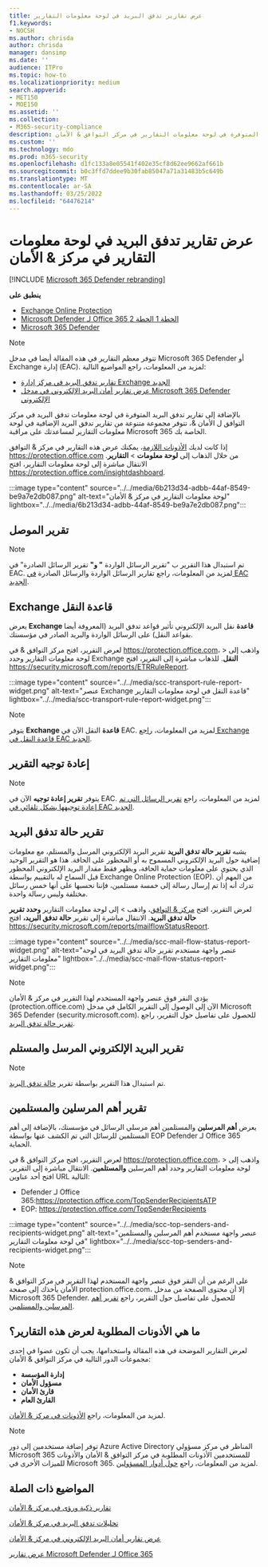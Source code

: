 ```yaml
---
title: عرض تقارير تدفق البريد في لوحة معلومات التقارير
f1.keywords:
- NOCSH
ms.author: chrisda
author: chrisda
manager: dansimp
ms.date: ''
audience: ITPro
ms.topic: how-to
ms.localizationpriority: medium
search.appverid:
- MET150
- MOE150
ms.assetid: ''
ms.collection:
- M365-security-compliance
description: يمكن للمسؤولين التعرف على تقارير تدفق البريد المتوفرة في لوحة معلومات التقارير في مركز التوافق & الأمان.
ms.custom: ''
ms.technology: mdo
ms.prod: m365-security
ms.openlocfilehash: d1fc133a8e05541f402e35cf8d62ee9662af661b
ms.sourcegitcommit: b0c3ffd7ddee9b30fab85047a71a31483b5c649b
ms.translationtype: MT
ms.contentlocale: ar-SA
ms.lasthandoff: 03/25/2022
ms.locfileid: "64476214"
---
```

# <a name="view-mail-flow-reports-in-the-reports-dashboard-in-security--compliance-center"></a>عرض تقارير تدفق البريد في لوحة معلومات التقارير في مركز & الأمان

[!INCLUDE [Microsoft 365 Defender rebranding](../includes/microsoft-defender-for-office.md)]

**ينطبق على**
- [Exchange Online Protection](exchange-online-protection-overview.md)
- [Microsoft Defender لـ Office 365 الخطة 1 الخطة 2](defender-for-office-365.md)
- [Microsoft 365 Defender](../defender/microsoft-365-defender.md)

> [!NOTE]
>
> تتوفر معظم التقارير في هذه المقالة أيضا في مدخل Microsoft 365 Defender أو Exchange إدارة (EAC). لمزيد من المعلومات، راجع المواضيع التالية:
>
> - [تقارير تدفق البريد في مركز إدارة Exchange الجديد](/exchange/monitoring/mail-flow-reports/mail-flow-reports)
> - [عرض تقارير أمان البريد الإلكتروني في مدخل Microsoft 365 Defender الإلكتروني](view-email-security-reports.md)

بالإضافة إلى تقارير تدفق البريد المتوفرة في لوحة معلومات تدفق البريد في مركز [](mail-flow-insights-v2.md) التوافق ل الأمان &، تتوفر مجموعة متنوعة من تقارير تدفق البريد الإضافية في لوحة معلومات التقارير لمساعدتك على مراقبة Microsoft 365 الخاصة بك.

إذا كانت لديك [الأذونات اللازمة](#what-permissions-are-needed-to-view-these-reports)، يمكنك عرض هذه التقارير في مركز & التوافق <https://protection.office.com> من خلال الذهاب إلى **لوحة معلومات** \> **التقارير**. الانتقال مباشرة إلى لوحة معلومات التقارير، افتح <https://protection.office.com/insightdashboard>.

:::image type="content" source="../../media/6b213d34-adbb-44af-8549-be9a7e2db087.png" alt-text="لوحة معلومات التقارير في مركز & الأمان" lightbox="../../media/6b213d34-adbb-44af-8549-be9a7e2db087.png":::

## <a name="connector-report"></a>تقرير الموصل

> [!NOTE]
> تم استبدال هذا التقرير ب "تقرير الرسائل  الواردة **" و"** تقرير الرسائل الصادرة" في EAC. لمزيد من المعلومات، راجع تقارير الرسائل الواردة والرسائل الصادرة [في EAC الجديد](/exchange/monitoring/mail-flow-reports/mfr-inbound-messages-and-outbound-messages-reports).

## <a name="exchange-transport-rule-report"></a>Exchange قاعدة النقل

يعرض **Exchange قاعدة** نقل البريد الإلكتروني تأثير قواعد تدفق البريد (المعروفة أيضا بقواعد النقل) على الرسائل الواردة والبريد الصادر في مؤسستك.

لعرض التقرير، افتح مركز التوافق & في <https://protection.office.com>،  \> واذهب إلى لوحة معلومات التقارير وحدد Exchange **النقل**. للذهاب مباشرة إلى التقرير، افتح <https://security.microsoft.com/reports/ETRRuleReport>.

:::image type="content" source="../../media/scc-transport-rule-report-widget.png" alt-text="عنصر Exchange قاعدة النقل في لوحة معلومات التقارير" lightbox="../../media/scc-transport-rule-report-widget.png":::

> [!NOTE]
> يتوفر **Exchange قاعدة** النقل الآن في EAC. لمزيد من المعلومات، [راجع Exchange قاعدة النقل في EAC الجديد](/exchange/monitoring/mail-flow-reports/mfr-exchange-transport-rule-report).

## <a name="forwarding-report"></a>إعادة توجيه التقرير

> [!NOTE]
> يتوفر **تقرير إعادة توجيه** الآن في EAC. لمزيد من المعلومات، راجع [تقرير الرسائل التي تم إعادة توجيهها بشكل تلقائي في EAC الجديد](/exchange/monitoring/mail-flow-reports/mfr-auto-forwarded-messages-report).

## <a name="mailflow-status-report"></a>تقرير حالة تدفق البريد

يشبه **تقرير حالة تدفق البريد** تقرير البريد الإلكتروني المرسل [](#sent-and-received-email-report)والمستلم، مع معلومات إضافية حول البريد الإلكتروني المسموح به أو المحظور على الحافة. هذا هو التقرير الوحيد الذي يحتوي على معلومات حماية الحافة، ويظهر فقط مقدار البريد الإلكتروني المحظور قبل السماح له بالتقييم بواسطة Exchange Online Protection (EOP). من المهم أن تدرك أنه إذا تم إرسال رسالة إلى خمسة مستلمين، فإننا نحسبها على أنها خمس رسائل مختلفة وليس رسالة واحدة.

لعرض التقرير، افتح [مركز & التوافق](https://protection.office.com)، واذهب  \> إلى لوحة معلومات التقارير **وحدد** **تقرير حالة تدفق البريد**. الانتقال مباشرة إلى تقرير **حالة تدفق البريد،** افتح <https://security.microsoft.com/reports/mailflowStatusReport>.

:::image type="content" source="../../media/scc-mail-flow-status-report-widget.png" alt-text="عنصر واجهة مستخدم تقرير حالة تدفق البريد في لوحة معلومات التقارير" lightbox="../../media/scc-mail-flow-status-report-widget.png":::

> [!NOTE]
> يؤدي النقر فوق عنصر واجهة المستخدم لهذا التقرير في مركز & الأمان (protection.office.com) الآن إلى الوصول إلى التقرير الكامل في مدخل Microsoft 365 Defender (security.microsoft.com). للحصول على تفاصيل حول التقرير، راجع [تقرير حالة تدفق البريد](view-email-security-reports.md#mailflow-status-report).

## <a name="sent-and-received-email-report"></a>تقرير البريد الإلكتروني المرسل والمستلم

> [!NOTE]
> تم استبدال هذا التقرير بواسطة تقرير [حالة تدفق البريد](#mailflow-status-report).

## <a name="top-senders-and-recipients-report"></a>تقرير أهم المرسلين والمستلمين

يعرض **أهم المرسلين** والمستلمين أهم مرسلي الرسائل في مؤسستك، بالإضافة إلى أهم المستلمين للرسائل التي تم الكشف عنها بواسطة EOP Defender لـ Office 365 الحماية.

لعرض التقرير، افتح مركز التوافق & في <https://protection.office.com>،  \> واذهب إلى لوحة معلومات التقارير وحدد أهم المرسلين **والمستلمين**. الانتقال مباشرة إلى التقرير، افتح أحد عناوين URL التالية:

- Defender لـ Office 365:<https://protection.office.com/TopSenderRecipientsATP>
- EOP: <https://protection.office.com/TopSenderRecipients>

:::image type="content" source="../../media/scc-top-senders-and-recipients-widget.png" alt-text="عنصر واجهة مستخدم أهم المرسلين والمستلمين في لوحة معلومات التقارير" lightbox="../../media/scc-top-senders-and-recipients-widget.png":::

> [!NOTE]
> على الرغم من أن النقر فوق عنصر واجهة المستخدم لهذا التقرير في مركز التوافق & الأمان يأخذك إلى صفحة protection.office.com، إلا أن محتوى الصفحة من مدخل Microsoft 365 Defender. للحصول على تفاصيل حول التقرير، راجع [تقرير أهم المرسلين والمستلمين](view-email-security-reports.md#top-senders-and-recipients-report).

## <a name="what-permissions-are-needed-to-view-these-reports"></a>ما هي الأذونات المطلوبة لعرض هذه التقارير؟

لعرض التقارير الموضحة في هذه المقالة واستخدامها، يجب أن تكون عضوا في إحدى مجموعات الدور التالية في مركز التوافق & الأمان:

- **إدارة المؤسسة**
- **مسؤول الأمان**
- **قارئ الأمان**
- **القارئ العام**

لمزيد من المعلومات، راجع [الأذونات في مركز & الأمان](permissions-in-the-security-and-compliance-center.md).

> [!NOTE]
> توفر إضافة مستخدمين إلى دور Azure Active Directory المناظر في مركز مسؤولي Microsoft 365 للمستخدمين الأذونات المطلوبة في مركز التوافق & الأمان والأذونات للميزات الأخرى في Microsoft 365. لمزيد من المعلومات، راجع [حول أدوار المسؤولين](../../admin/add-users/about-admin-roles.md).

## <a name="related-topics"></a>المواضيع ذات الصلة

[تقارير ذكية ورؤى في مركز & الأمان](reports-and-insights-in-security-and-compliance.md)

[تحليلات تدفق البريد في مركز & الأمان](mail-flow-insights-v2.md)

[عرض تقارير أمان البريد الإلكتروني في مركز & الأمان](view-email-security-reports.md)

[عرض تقارير Microsoft Defender لـ Office 365](view-reports-for-mdo.md)
